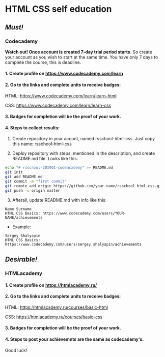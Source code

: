 # HTML CSS self education

## *Must!*

### Codecademy

**Watch out! Once account is created 7-day trial period starts.** So create your account as you wish to start at the same time. You have only 7 days to complete the course, this is deadline.

#### 1. Create profile on https://www.codecademy.com/learn
#### 2. Go to the links and complete units to receive badges:

HTML: https://www.codecademy.com/learn/learn-html

CSS: https://www.codecademy.com/learn/learn-css

#### 3. Badges for completion will be the proof of your work.
#### 4. Steps to collect results:

1. Create repository in your accont, named rsschool-html-css.
Just copy this name: rsschool-html-css

2. Deploy repository with steps, mentioned in the description, and create README.md file.
Looks like this:

```sh
echo "# rsschool-2019Q1-codeacademy" >> README.md
git init
git add README.md
git commit -m "first commit"
git remote add origin https://github.com/your-name/rsschool-html-css.git
git push -u origin master
```
3. Afterall, update README.md with info like this:
```
Name Surname
HTML CSS Basics: https://www.codecademy.com/users/YOUR-NAME/achievements
```
- Example:
```
Sergey Shalyapin
HTML CSS Basics: https://www.codecademy.com/users/sergey.shalyapin/achievements
```

## *Desirable!*

### HTMLacademy

#### 1. Create profile on https://htmlacademy.ru/
#### 2. Go to the links and complete units to receive badges:

HTML: https://htmlacademy.ru/courses/basic-html

CSS: https://htmlacademy.ru/courses/basic-css

#### 3. Badges for completion will be the proof of your work.
#### 4. Steps to post your achievemnts are the same as codecademy's.

Good luck!
